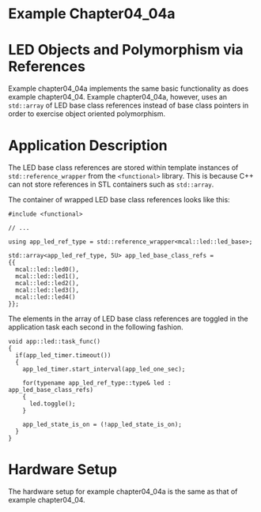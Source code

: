 # Example Chapter04_04a
# LED Objects and Polymorphism via References

Example chapter04_04a implements the same basic functionality
as does example chapter04_04. Example chapter04_04a, however,
uses an `std::array` of LED base class references instead
of base class pointers in order to exercise object oriented polymorphism.

# Application Description

The LED base class references are stored within template
instances of `std::reference_wrapper` from the `<functional>` library.
This is because C++ can not store references in STL containers such as
`std::array`.

The container of wrapped LED base class references looks
like this:

```
#include <functional>

// ...

using app_led_ref_type = std::reference_wrapper<mcal::led::led_base>;

std::array<app_led_ref_type, 5U> app_led_base_class_refs =
{{
  mcal::led::led0(),
  mcal::led::led1(),
  mcal::led::led2(),
  mcal::led::led3(),
  mcal::led::led4()
}};
```

The elements in the array of LED base class references
are toggled in the application task each second in the following
fashion.

```
void app::led::task_func()
{
  if(app_led_timer.timeout())
  {
    app_led_timer.start_interval(app_led_one_sec);

    for(typename app_led_ref_type::type& led : app_led_base_class_refs)
    {
      led.toggle();
    }

    app_led_state_is_on = (!app_led_state_is_on);
  }
}
```

# Hardware Setup

The hardware setup for example chapter04_04a is the same as that of
example chapter04_04.
